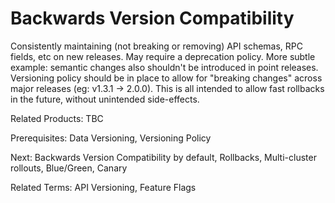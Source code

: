 # Backwards Version Compatibility

Consistently maintaining (not breaking or removing) API schemas, RPC fields, etc on new releases.  May require a deprecation policy.  More subtle example: semantic changes also shouldn't be introduced in point releases.  Versioning policy should be in place to allow for "breaking changes" across major releases (eg: v1.3.1 → 2.0.0).  This is all intended to allow fast rollbacks in the future, without unintended side-effects. 

Related Products: TBC

Prerequisites: Data Versioning, Versioning Policy

Next:  Backwards Version Compatibility by default, Rollbacks, Multi-cluster rollouts, Blue/Green, Canary

Related Terms: API Versioning, Feature Flags
